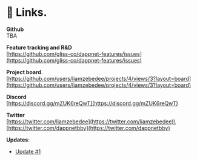 # 🔗 Links.

**Github**\
TBA

**Feature tracking and R\&D**\
[https://github.com/gliss-co/dappnet-features/issues](https://github.com/gliss-co/dappnet-features/issues)

**Project board**.\
[https://github.com/users/liamzebedee/projects/4/views/3?layout=board](https://github.com/users/liamzebedee/projects/4/views/3?layout=board)

**Discord**\
[https://discord.gg/mZUK6reQwT](https://discord.gg/mZUK6reQwT)

**Twitter**\
[https://twitter.com/liamzebedee](https://twitter.com/liamzebedee)\
[https://twitter.com/dappnetbby](https://twitter.com/dappnetbby)

**Updates**:

* [Update #1](https://mirror.xyz/nakamofo.eth/-JYoey0k750kznLW-GZemDZc18ImnfUZfgU9ACSIhLY)
